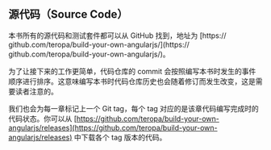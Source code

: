## 源代码（Source Code）

本书所有的源代码和测试套件都可以从 GitHub 找到，地址为 [https://
github.com/teropa/build-your-own-angularjs/](https://
github.com/teropa/build-your-own-angularjs/)。

为了让接下来的工作更简单，代码仓库的 commit 会按照编写本书时发生的事件顺序进行排序。这意味编写本书时代码仓库历史也会随着修订而发生改变，这是需要读者注意的。

我们也会为每一章标记上一个 Git tag，每个 tag 对应的是该章代码编写完成时的代码状态。你可以从 [https://github.com/teropa/build-your-own-angularjs/releases](https://github.com/teropa/build-your-own-angularjs/releases) 中下载各个 tag 版本的代码。
